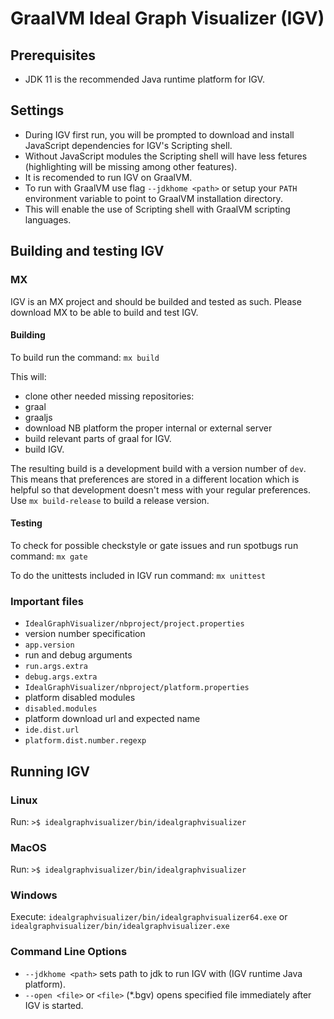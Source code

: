 # GraalVM Ideal Graph Visualizer (IGV)

## Prerequisites

- JDK 11 is the recommended Java runtime platform for IGV.

## Settings

- During IGV first run, you will be prompted to download and install JavaScript dependencies for IGV's Scripting shell.
 - Without JavaScript modules the Scripting shell will have less fetures (highlighting will be missing among other features).
- It is recomended to run IGV on GraalVM.
 - To run with GraalVM use flag `--jdkhome <path>` or setup your `PATH` environment variable to point to GraalVM installation directory.
  - This will enable the use of Scripting shell with GraalVM scripting languages.

## Building and testing IGV

### MX

IGV is an MX project and should be builded and tested as such.
Please download MX to be able to build and test IGV.

#### Building

To build run the command:
`mx build`

This will:
- clone other needed missing repositories:
 - graal
 - graaljs
- download NB platform the proper internal or external server
- build relevant parts of graal for IGV.
- build IGV.

The resulting build is a development build with a version number of `dev`.  This means that
preferences are stored in a different location which is helpful so that development doesn't mess
with your regular preferences.  Use `mx build-release` to build a release version.

#### Testing

To check for possible checkstyle or gate issues and run spotbugs run command:
`mx gate`

To do the unittests included in IGV run command:
`mx unittest`

### Important files

 - `IdealGraphVisualizer/nbproject/project.properties`
  - version number specification
   - `app.version`
  - run and debug arguments
   - `run.args.extra`
   - `debug.args.extra`
 - `IdealGraphVisualizer/nbproject/platform.properties`
  - platform disabled modules
   - `disabled.modules`
  - platform download url and expected name
   - `ide.dist.url`
   - `platform.dist.number.regexp`

## Running IGV

### Linux

Run: `>$ idealgraphvisualizer/bin/idealgraphvisualizer`

### MacOS

Run: `>$ idealgraphvisualizer/bin/idealgraphvisualizer`

### Windows

Execute: `idealgraphvisualizer/bin/idealgraphvisualizer64.exe` or `idealgraphvisualizer/bin/idealgraphvisualizer.exe`

### Command Line Options
- `--jdkhome <path>` sets path to jdk to run IGV with (IGV runtime Java platform).
- `--open <file>` or `<file>` (*.bgv) opens specified file immediately after IGV is started.
